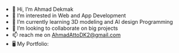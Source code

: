 - 👋 Hi, I’m Ahmad Dekmak
- 👀 I’m interested in Web and App Development
- 🌱 I’m currently learning 3D modeling and AI design Programming
- 💞️ I’m looking to collaborate on big projects
- 📫 reach me on AhmadAttoDK2@gmail.com
- 🖥️ My Portfolio: 
<!---
Champ1512/Champ1512 is a ✨ special ✨ repository because its `README.md` (this file) appears on your GitHub profile.
You can click the Preview link to take a look at your changes.
--->
